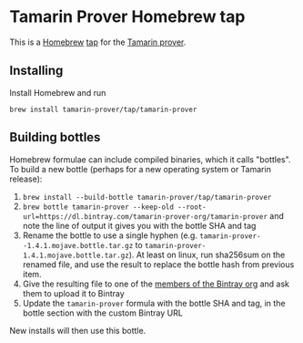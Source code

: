 # Tamarin Prover Homebrew tap

This is a [Homebrew](https://brew.sh/) [tap](https://docs.brew.sh/Taps) for the [Tamarin prover](https://tamarin-prover.github.io).

## Installing

Install Homebrew and run

```
brew install tamarin-prover/tap/tamarin-prover
```

## Building bottles
Homebrew formulae can include compiled binaries, which it calls "bottles". To build a new bottle (perhaps for a new operating system or Tamarin release):

1. `brew install --build-bottle tamarin-prover/tap/tamarin-prover`
1. `brew bottle tamarin-prover --keep-old --root-url=https://dl.bintray.com/tamarin-prover-org/tamarin-prover` and note the line of output it gives you with the bottle SHA and tag
1. Rename the bottle to use a single hyphen (e.g. `tamarin-prover--1.4.1.mojave.bottle.tar.gz` to `tamarin-prover-1.4.1.mojave.bottle.tar.gz`). At least on linux, run sha256sum on the renamed file, and use the result to replace the bottle hash from previous item.
1. Give the resulting file to one of the [members of the Bintray org](https://bintray.com/tamarin-prover-org/) and ask them to upload it to Bintray
1. Update the `tamarin-prover` formula with the bottle SHA and tag, in the bottle section with the custom Bintray URL

New installs will then use this bottle.
